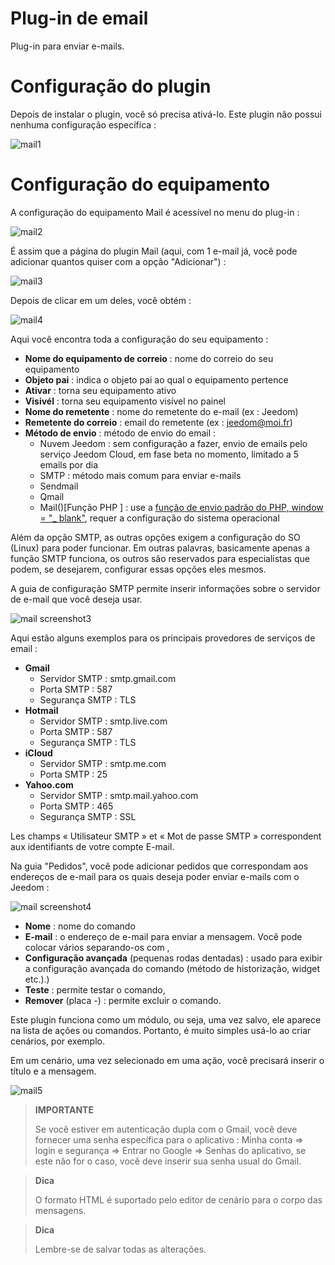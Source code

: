 # Plug-in de email

Plug-in para enviar e-mails.

# Configuração do plugin 

Depois de instalar o plugin, você só precisa ativá-lo. Este plugin não possui nenhuma configuração específica :

![mail1](../images/mail1.PNG)

# Configuração do equipamento 

A configuração do equipamento Mail é acessível no menu do plug-in :

![mail2](../images/mail2.PNG)

É assim que a página do plugin Mail (aqui, com 1 e-mail já, você pode adicionar quantos quiser com a opção "Adicionar") :

![mail3](../images/mail3.PNG)

Depois de clicar em um deles, você obtém :

![mail4](../images/mail4.PNG)

Aqui você encontra toda a configuração do seu equipamento :

-   **Nome do equipamento de correio** : nome do correio do seu equipamento
-   **Objeto pai** : indica o objeto pai ao qual o equipamento pertence
-   **Ativar** : torna seu equipamento ativo
-   **Visivél** : torna seu equipamento visível no painel
-   **Nome do remetente** : nome do remetente do e-mail (ex : Jeedom)
-   **Remetente do correio** : email do remetente (ex : <jeedom@moi.fr>)
-   **Método de envio** : método de envio do email :
    -   Nuvem Jeedom : sem configuração a fazer, envio de emails pelo serviço Jeedom Cloud, em fase beta no momento, limitado a 5 emails por dia
    -   SMTP : método mais comum para enviar e-mails
    -   Sendmail
    -   Qmail
    -   Mail()\[Função PHP \] : use a [função de envio padrão do PHP, window = "\_ blank"](http://fr.php.net/manual/fr/function.mail.php), requer a configuração do sistema operacional

Além da opção SMTP, as outras opções exigem a configuração do SO (Linux) para poder funcionar. Em outras palavras, basicamente apenas a função SMTP funciona, os outros são reservados para especialistas que podem, se desejarem, configurar essas opções eles mesmos.

A guia de configuração SMTP permite inserir informações sobre o servidor de e-mail que você deseja usar.

![mail screenshot3](../images/mail_screenshot3.jpg)

Aqui estão alguns exemplos para os principais provedores de serviços de email :

-   **Gmail**
    -   Servidor SMTP : smtp.gmail.com
    -   Porta SMTP : 587
    -   Segurança SMTP : TLS
-   **Hotmail**
    -   Servidor SMTP : smtp.live.com
    -   Porta SMTP : 587
    -   Segurança SMTP : TLS
-   **iCloud**
    -   Servidor SMTP : smtp.me.com
    -   Porta SMTP : 25
-   **Yahoo.com**
    -   Servidor SMTP : smtp.mail.yahoo.com
    -   Porta SMTP : 465
    -   Segurança SMTP : SSL

Les champs « Utilisateur SMTP » et « Mot de passe SMTP » correspondent aux identifiants de votre compte E-mail.

Na guia "Pedidos", você pode adicionar pedidos que correspondam aos endereços de e-mail para os quais deseja poder enviar e-mails com o Jeedom :

![mail screenshot4](../images/mail_screenshot4.jpg)

-   **Nome** : nome do comando
-   **E-mail** : o endereço de e-mail para enviar a mensagem. Você pode colocar vários separando-os com ,
-   **Configuração avançada** (pequenas rodas dentadas) : usado para exibir a configuração avançada do comando (método de historização, widget etc.).)
-   **Teste** : permite testar o comando,
-   **Remover** (placa -) : permite excluir o comando.

Este plugin funciona como um módulo, ou seja, uma vez salvo, ele aparece na lista de ações ou comandos. Portanto, é muito simples usá-lo ao criar cenários, por exemplo.

Em um cenário, uma vez selecionado em uma ação, você precisará inserir o título e a mensagem.

![mail5](../images/mail5.jpg)

> **IMPORTANTE**
>
> Se você estiver em autenticação dupla com o Gmail, você deve fornecer uma senha específica para o aplicativo : Minha conta ⇒ login e segurança ⇒ Entrar no Google ⇒ Senhas do aplicativo, se este não for o caso, você deve inserir sua senha usual do Gmail.

> **Dica**
>
> O formato HTML é suportado pelo editor de cenário para o corpo das mensagens.

> **Dica**
>
> Lembre-se de salvar todas as alterações.
